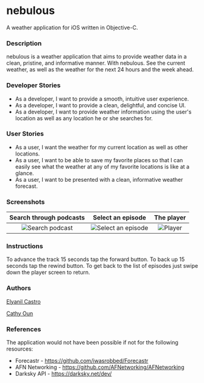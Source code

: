 # nebulous
A weather application for iOS written in Objective-C.

### Description
nebulous is a weather application that aims to provide weather data in a clean, pristine, and informative manner. With nebulous. See the current weather, as well as the weather for the next 24 hours and the week ahead.

### Developer Stories
* As a developer, I want to provide a smooth, intuitive user experience.
* As a developer, I want to provide a clean, delightful, and concise UI.
* As a developer, I want to provide weather information using the user's location as well as any location he or she searches for.

### User Stories
* As a user, I want the weather for my current location as well as other locations.
* As a user, I want to be able to save my favorite places so that I can easily see what the weather at any of my favorite locations is like at a glance.
* As a user, I want to be presented with a clean, informative weather forecast.

### Screenshots
Search through podcasts | Select an episode | The player
:----------------------------:|:----------------------------: | :------:
![Search podcast](AcoustiCastr/AcoustiCastr/readmeAssets/searched.PNG) |  ![Select an episode](AcoustiCastr/AcoustiCastr/readmeAssets/episodes.PNG)  | ![Player](AcoustiCastr/AcoustiCastr/readmeAssets/play.PNG)



### Instructions
To advance the track 15 seconds tap the forward button.  To back up 15 seconds tap the rewind button.  To get back to the list of episodes just swipe down the player screen to return.
### Authors
[Elyanil Castro](https://github.com/yanil3500)

[Cathy Oun](https://github.com/cathy810218)

### References
The application would not have been possible if not for the following resources:
* Forecastr - https://github.com/iwasrobbed/Forecastr
* AFN Networking - https://github.com/AFNetworking/AFNetworking
* Darksky API - https://darksky.net/dev/
